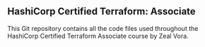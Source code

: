 ## HashiCorp Certified Terraform: Associate

This Git repository contains all the code files used throughout the HashiCorp Certified Terraform Associate course by Zeal Vora.
